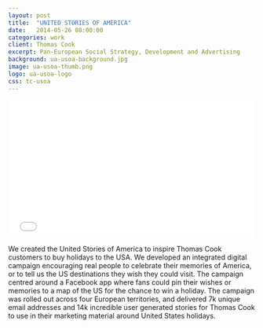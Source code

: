 ```yaml
---
layout: post
title:  "UNITED STORIES OF AMERICA"
date:   2014-05-26 08:00:00
categories: work
client: Thomas Cook
excerpt: Pan-European Social Strategy, Development and Advertising
background: ua-usoa-background.jpg
image: ua-usoa-thumb.png
logo: ua-usoa-logo
css: tc-usoa
---
```


<iframe src="//player.vimeo.com/video/97216608?title=0&amp;byline=0&amp;portrait=0&amp;color=ed3f4c&amp;autoplay=1" width="500" height="281" frameborder="0" webkitallowfullscreen mozallowfullscreen allowfullscreen></iframe>

We created the United Stories of America to inspire Thomas Cook customers to buy holidays to the USA. We developed an integrated digital campaign encouraging real people to celebrate their memories of America, or to tell us the US destinations they wish they could visit. The campaign centred around a Facebook app where fans could pin their wishes or memories to a map of the US for the chance to win a holiday. The campaign was rolled out across four European territories, and delivered 7k unique email addresses and 14k incredible user generated stories for Thomas Cook to use in their marketing material around United States holidays.